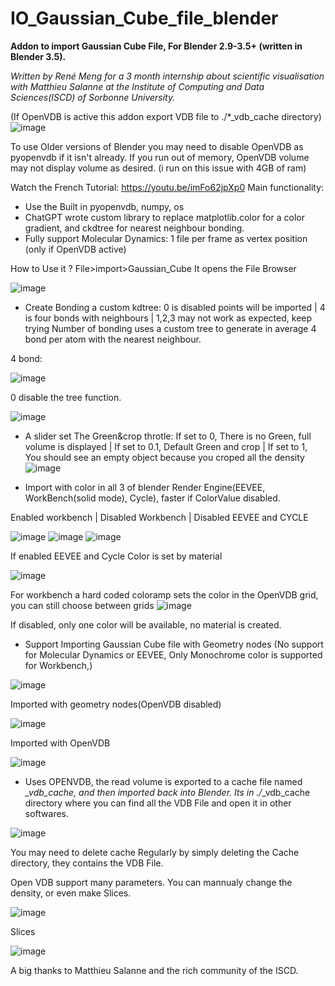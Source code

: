 # IO_Gaussian_Cube_file_blender
**Addon to import Gaussian Cube File, For Blender 2.9-3.5+ (written in Blender 3.5).**

_Written by René Meng for a 3 month internship about scientific visualisation with Matthieu Salanne at the Institute of Computing and Data Sciences(ISCD) of Sorbonne University._

(If OpenVDB is active this addon export VDB file to ./*_vdb_cache directory)
![image](https://github.com/ero646545/IO_Gaussian_Cube_file_blender/assets/30327029/fe48a18c-12d8-4a01-af41-56684837ff60)

To use Older versions of Blender you may need to disable OpenVDB as pyopenvdb if it isn't already.
If you run out of memory, OpenVDB volume may not display volume as desired. (i run on this issue with 4GB of ram)

Watch the French Tutorial: https://youtu.be/imFo62jpXp0
Main functionality:
  - Use the Built in pyopenvdb, numpy, os
  - ChatGPT wrote custom library to replace matplotlib.color for a color gradient, and ckdtree for nearest neighbour bonding.
  - Fully support Molecular Dynamics: 1 file per frame as vertex position (only if OpenVDB active)

How to Use it ?
File>import>Gaussian_Cube
It opens the File Browser

![image](https://github.com/ero646545/IO_Gaussian_Cube_file_blender/assets/30327029/0298d065-150c-4656-8ba5-caf3722f5185)

 
 - Create Bonding a custom kdtree: 0 is disabled points will be imported | 4 is four bonds with neighbours | 1,2,3 may not work as expected, keep trying
Number of bonding uses a custom tree to generate in average 4 bond per atom with the nearest neighbour.

4 bond:    

![image](https://github.com/ero646545/IO_Gaussian_Cube_file_blender/assets/30327029/7aea56fd-8e2c-4052-b7ab-87ad7266903f)

0 disable the tree function.

![image](https://github.com/ero646545/IO_Gaussian_Cube_file_blender/assets/30327029/74cca464-84d7-44c3-9a75-7b34cec07335)


  - A slider set The Green&crop throtle: If set to 0, There is no Green, full volume is displayed | If set to 0.1, Default Green and crop | If set to 1, You should see an empty object because you croped all the density
![image](https://github.com/ero646545/IO_Gaussian_Cube_file_blender/assets/30327029/b104e020-5fbf-4c82-9c22-8062ae3a83b6)



- Import with color in all 3 of blender Render Engine(EEVEE, WorkBench(solid mode), Cycle), faster if ColorValue disabled. 

Enabled workbench | Disabled Workbench | Disabled EEVEE and CYCLE

 ![image](https://github.com/ero646545/IO_Gaussian_Cube_file_blender/assets/30327029/1e68e089-6339-4b83-bb82-6c06b3c34746)                 ![image](https://github.com/ero646545/IO_Gaussian_Cube_file_blender/assets/30327029/7b5675a1-1002-4b89-8197-974db11475f0) ![image](https://github.com/ero646545/IO_Gaussian_Cube_file_blender/assets/30327029/7118ef2c-b867-497c-9b20-cdebdac537fc)

 
If enabled EEVEE and Cycle Color is set by material

![image](https://github.com/ero646545/IO_Gaussian_Cube_file_blender/assets/30327029/5e53f496-0c1b-4cfd-a570-7d132af55de0)

For workbench a hard coded coloramp sets the color in the OpenVDB grid, you can still choose between grids
![image](https://github.com/ero646545/IO_Gaussian_Cube_file_blender/assets/30327029/a63cc5dd-7649-4036-b832-905d80490a5c)

If disabled, only one color will be available, no material is created.



 - Support Importing Gaussian Cube file with Geometry nodes (No support for Molecular Dynamics or EEVEE, Only Monochrome color is supported for Workbench,)
  
![image](https://github.com/ero646545/IO_Gaussian_Cube_file_blender/assets/30327029/83618ca5-6b8a-461a-8e7c-acf149d28cdb)

Imported with geometry nodes(OpenVDB disabled)

![image](https://github.com/ero646545/IO_Gaussian_Cube_file_blender/assets/30327029/99b27902-2b5f-4dc4-ac3b-c5ed6f7392c1)

Imported with OpenVDB

![image](https://github.com/ero646545/IO_Gaussian_Cube_file_blender/assets/30327029/cc4ca408-5e2c-42be-b736-401df5db4357)



  - Uses OPENVDB, the read volume is exported to a cache file named *_vdb_cache, and then imported back into Blender. Its in ./*_vdb_cache directory where you can find all the VDB File and open it in other softwares.
  
![image](https://github.com/ero646545/IO_Gaussian_Cube_file_blender/assets/30327029/7e712ac0-48e7-4d79-9d13-07734be717c8)

You may need to delete cache Regularly by simply deleting the Cache directory, they contains the VDB File.


Open VDB support many parameters. You can mannualy change the density, or even make Slices.

![image](https://github.com/ero646545/IO_Gaussian_Cube_file_blender/assets/30327029/087b13f3-2d86-4555-84d9-c7f2989c774e)

Slices

![image](https://github.com/ero646545/IO_Gaussian_Cube_file_blender/assets/30327029/72aef26d-0d97-423c-ab4f-3aef9399b9e0)


A big thanks to Matthieu Salanne and the rich community of the ISCD.
